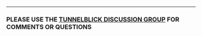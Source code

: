 
---


### PLEASE USE THE [TUNNELBLICK DISCUSSION GROUP](https://groups.google.com/forum/#!forum/tunnelblick-discuss) FOR COMMENTS OR QUESTIONS